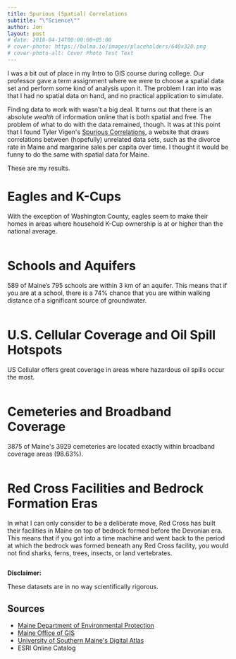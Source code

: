 ```yaml
---
title: Spurious (Spatial) Correlations
subtitle: "\"Science\""
author: Jon
layout: post
# date: 2018-04-14T00:00:00+05:00
# cover-photo: https://bulma.io/images/placeholders/640x320.png
# cover-photo-alt: Cover Photo Test Text
---
```


I was a bit out of place in my Intro to GIS course during college. Our professor
gave a term assignment where we were to choose a spatial data set and perform some kind of
analysis upon it. The problem I ran into was that I had no spatial data on hand, 
and no practical application to simulate.

Finding data to work with wasn't a big deal. It turns out that there is an absolute 
*wealth* of information online that is both spatial and free. The problem of what to do with the data
remained, though. It was at this point that I found Tyler Vigen's [Spurious Correlations](http://www.tylervigen.com),
a website that draws correlations between (hopefully) unrelated data sets, such as the divorce rate in Maine
and margarine sales per capita over time. I thought it would be funny to do the same with spatial data for Maine.

These are my results.

# Eagles and K-Cups

With the exception of Washington County, eagles seem to make their homes in areas where household K-Cup ownership is at or higher than the national average.

<span class="image center"><img src="{{ '/assets/images/spurious-spatial-correlations/EaglesAndKCups.png' | relative_url }}" alt="" /></span>

# Schools and Aquifers

589 of Maine’s 795 schools are within 3 km of an aquifer. This means that if you are at a school, there is a 74% chance that you are within walking distance of a significant source of groundwater.

<span class="image center"><img src="{{ '/assets/images/spurious-spatial-correlations/SchoolsAndAquifers.png' | relative_url }}" alt="" /></span>

# U.S. Cellular Coverage and Oil Spill Hotspots

US Cellular offers great coverage in areas where hazardous oil spills occur the most.

<span class="image center"><img src="{{ '/assets/images/spurious-spatial-correlations/OilSpillsAndUSCellularCoverage.png' | relative_url }}" alt="" /></span>

# Cemeteries and Broadband Coverage

3875 of Maine's 3929 cemeteries are located exactly within broadband coverage areas (98.63%).

<span class="image center"><img src="{{ '/assets/images/spurious-spatial-correlations/CemeteriesAndBroadband.png' | relative_url }}" alt="" /></span>

# Red Cross Facilities and Bedrock Formation Eras

In what I can only consider to be a deliberate move, Red Cross has built their facilities in Maine on top of bedrock formed before the Devonian era. This means that if you got into a time machine and went back to the period at which the bedrock was formed beneath any Red Cross facility, you would not find sharks, ferns, trees, insects, or land vertebrates.

<span class="image center"><img src="{{ '/assets/images/spurious-spatial-correlations/RedCrossAndBedrock.jpg' | relative_url }}" alt="" /></span>

**Disclaimer:** 

These datasets are in no way scientifically rigorous.

## Sources
- <a href="http://www.maine.gov/dep/gis/datamaps/">Maine Department of Environmental Protection</a>
- <a href="http://www.maine.gov/megis/catalog/">Maine Office of GIS</a>
- <a href="https://usm.maine.edu/gis/digital-atlas">University of Southern Maine's Digital Atlas</a>
- ESRI Online Catalog

<!--
                                __.--'~~~~~`--.
             ..       __.    .-~               ~-.
             ((\     /   `}.~                     `.
              \\\  .{     }               /     \   \
          (\   \\~~       }              |       }   \
           \`.-~ -@~     }  ,-,.         |       )    \
           (___     ) _}  (    :        |    / /      `._
            `----._-~.     _\ \ |_       \   / /-.__     `._
                   ~~----~~  \ \| ~~--~~~(  + /     ~-._    ~-._
                             /  /         \  \          ~--.,___~_-_.
                          __/  /          _\  )
                        .<___.'         .<___/
-->
